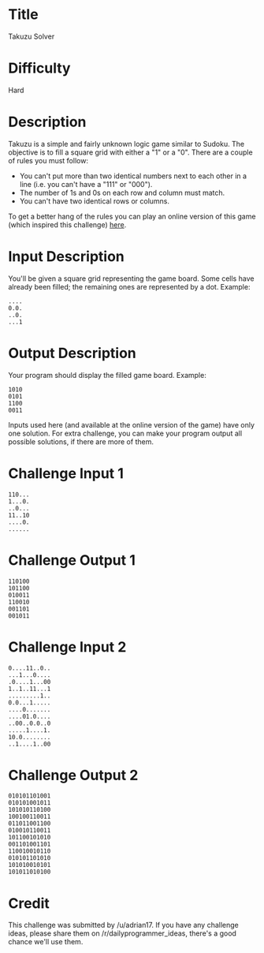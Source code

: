 # Title

Takuzu Solver

# Difficulty

Hard

# Description

Takuzu is a simple and fairly unknown logic game similar to Sudoku. The objective is to fill a square grid with either a "1" or a "0". There are a couple of rules you must follow:

- You can't put more than two identical numbers next to each other in a line (i.e. you can't have a "111" or "000").
- The number of 1s and 0s on each row and column must match.
- You can't have two identical rows or columns.

To get a better hang of the rules you can play an online version of this game (which inspired this challenge) [here](http://0hh1.com/).


# Input Description

You'll be given a square grid representing the game board. Some cells have already been filled; the remaining ones are represented by a dot. Example:

    ....
    0.0.
    ..0.
    ...1


# Output Description

Your program should display the filled game board. Example:

    1010
    0101
    1100
    0011

Inputs used here (and available at the online version of the game) have only one solution. For extra challenge, you can make your program output all possible solutions, if there are more of them.

# Challenge Input 1

    110...
    1...0.
    ..0...
    11..10
    ....0.
    ......

# Challenge Output 1

    110100
    101100
    010011
    110010
    001101
    001011

# Challenge Input 2

    0....11..0..
    ...1...0....
    .0....1...00
    1..1..11...1
    .........1..
    0.0...1.....
    ....0.......
    ....01.0....
    ..00..0.0..0
    .....1....1.
    10.0........
    ..1....1..00

# Challenge Output 2

    010101101001
    010101001011
    101010110100
    100100110011
    011011001100
    010010110011
    101100101010
    001101001101
    110010010110
    010101101010
    101010010101
    101011010100

# Credit

This challenge was submitted by /u/adrian17. If you have any challenge ideas, please share them on /r/dailyprogrammer_ideas, there's a good chance we'll use them.
